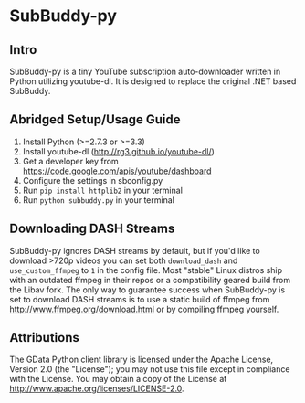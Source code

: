 SubBuddy-py
===========

## Intro ##
SubBuddy-py is a tiny YouTube subscription auto-downloader written in Python utilizing youtube-dl. It is designed to replace the original .NET based SubBuddy.

## Abridged Setup/Usage Guide ##
1. Install Python (>=2.7.3 or >=3.3)
2. Install youtube-dl (http://rg3.github.io/youtube-dl/)
3. Get a developer key from https://code.google.com/apis/youtube/dashboard
4. Configure the settings in sbconfig.py
5. Run ```pip install httplib2``` in your terminal
6. Run ```python subbuddy.py``` in your terminal

## Downloading DASH Streams ##
SubBuddy-py ignores DASH streams by default, but if you'd like to download >720p videos you can set both ```download_dash``` and ```use_custom_ffmpeg``` to ```1``` in the config file. Most "stable" Linux distros ship with an outdated ffmpeg in their repos or a compatibility geared build from the Libav fork. The only way to guarantee success when SubBuddy-py is set to download DASH streams is to use a static build of ffmpeg from http://www.ffmpeg.org/download.html or by compiling ffmpeg yourself.

## Attributions ##
The GData Python client library is licensed under the Apache License, Version 2.0 (the "License"); you may not use this file except in compliance with the License. You may obtain a copy of the License at http://www.apache.org/licenses/LICENSE-2.0.
